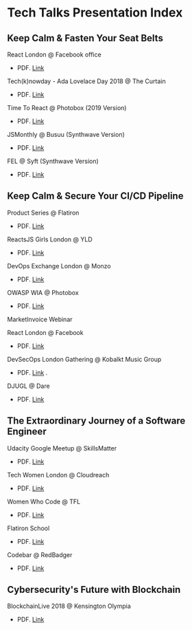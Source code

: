 # Tech Talks Presentation Index

## Keep Calm & Fasten Your Seat Belts
React London @ Facebook office    
- PDF. [Link](https://github.com/SonyaMoisset/TechTalksPresentations_Ldn/blob/master/Keep_calm_and_fasten_your_seat_belts.pdf)

Tech(k)nowday - Ada Lovelace Day 2018 @ The Curtain   
- PDF. [Link](https://github.com/SonyaMoisset/TechTalksPresentations_Ldn/blob/master/Keep_calm_and_fasten_your_seat_belts_techknowday.pdf)

Time To React @ Photobox (2019 Version)   
- PDF. [Link](https://github.com/SonyaMoisset/TechTalksPresentations_Ldn/blob/master/Keep_calm_and_fasten_your_seat_belts_timetoreact.pdf)       

JSMonthly @ Busuu (Synthwave Version)   
- PDF. [Link](https://github.com/SonyaMoisset/TechTalksPresentations_Ldn/blob/master/Keep_calm_and_fasten_your_seat_belts_jsmonthly.pdf)

FEL @ Syft (Synthwave Version)   
- PDF. [Link](https://github.com/SonyaMoisset/TechTalksPresentations_Ldn/blob/master/Keep_calm_and_fasten_your_seat_belts_fel.pdf)

## Keep Calm & Secure Your CI/CD Pipeline
Product Series @ Flatiron    
- PDF. [Link](https://github.com/SonyaMoisset/TechTalksPresentations_Ldn/blob/master/Keep_calm_and_secure_your_ci-cd_pipeline_flatiron.pdf)   

ReactsJS Girls London @ YLD    
- PDF. [Link](https://github.com/SonyaMoisset/TechTalksPresentations_Ldn/blob/master/Keep_calm_and_secure_your_ci-cd_pipeline_reactsjsgirls.pdf)

DevOps Exchange London @ Monzo    
- PDF. [Link](https://github.com/SonyaMoisset/TechTalksPresentations_Ldn/blob/master/Keep_calm_and_secure_your_ci-cd_pipeline_devopsexchange.pdf)    

OWASP WIA @ Photobox    
- PDF. [Link](https://github.com/SonyaMoisset/TechTalksPresentations_Ldn/blob/master/Keep_calm_and_secure_your_ci-cd_pipeline_owaspwia.pdf)  

MarketInvoice Webinar

React London @ Facebook    
- PDF. [Link](https://github.com/SonyaMoisset/TechTalksPresentations_Ldn/blob/master/Keep_calm_and_secure_your_ci-cd_pipeline_reactlondon.pdf)    

DevSecOps London Gathering @ Kobalkt Music Group    
- PDF. [Link](https://github.com/SonyaMoisset/TechTalksPresentations_Ldn/blob/master/Keep_calm_and_secure_your_ci-cd_pipeline_devsecops_ldn_gathering.pdf) .  

DJUGL @ Dare   
- PDF. [Link](https://github.com/SonyaMoisset/TechTalksPresentations_Ldn/blob/master/Keep_calm_and_secure_your_ci-cd_pipeline_djugl.pdf)


## The Extraordinary Journey of a Software Engineer
Udacity Google Meetup @ SkillsMatter
- PDF. [Link](https://github.com/SonyaMoisset/TechTalksPresentations_Ldn/blob/master/The_extraordinary_journey_of_a_software_engineer.pdf) 

Tech Women London @ Cloudreach   
- PDF. [Link](https://github.com/SonyaMoisset/TechTalksPresentations_Ldn/blob/master/The_extraordinary_journey_of_a_software_engineer_WIT.pdf)

Women Who Code @ TFL   
- PDF. [Link](https://github.com/SonyaMoisset/TechTalksPresentations_Ldn/blob/master/The_extraordinary_journey_of_a_software_engineer_WWC.pdf)   

Flatiron School
- PDF. [Link](https://github.com/SonyaMoisset/TechTalksPresentations_Ldn/blob/master/The_extraordinary_journey_of_a_software_engineer_Flatiron.pdf)    

Codebar @ RedBadger
- PDF. [Link](https://github.com/SonyaMoisset/TechTalksPresentations_Ldn/blob/master/The_extraordinary_journey_of_a_software_engineer_Codebar.pdf)

## Cybersecurity's Future with Blockchain
BlockchainLive 2018 @ Kensington Olympia
- PDF. [Link](https://github.com/SonyaMoisset/TechTalksPresentations_Ldn/blob/master/Cybersecurity_future_with_blockchain_BlockchainLive2018.pdf)
